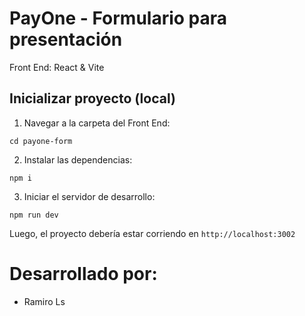 # PayOne - Formulario para presentación
Front End: React & Vite

## Inicializar proyecto (local)

1. Navegar a la carpeta del Front End:
```
cd payone-form
```

2. Instalar las dependencias:
```
npm i
```

3. Iniciar el servidor de desarrollo:
```
npm run dev
```

Luego, el proyecto debería estar corriendo en ```http://localhost:3002```

# Desarrollado por:
- Ramiro Ls
